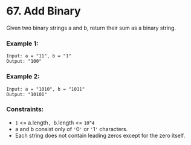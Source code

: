 # 67. Add Binary

Given two binary strings a and b, return their sum as a binary string.

### Example 1:

```
Input: a = "11", b = "1"
Output: "100"
```

### Example 2:

```
Input: a = "1010", b = "1011"
Output: "10101"
```

### Constraints:

- `1` <= a.length`, `b.length <= `10`^`4`
- a and b consist only of `'`0`'` or `'`1`'` characters.
- Each string does not contain leading zeros except for the zero itself.
